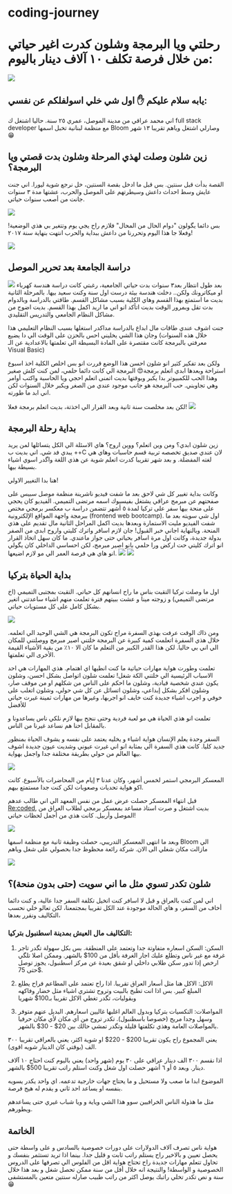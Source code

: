 # coding-journey


# رحلتي ويا البرمجة وشلون كدرت اغير حياتي من خلال فرصة تكلف ١٠ آلاف دينار باليوم:

![](img/IMG_7878.jpg)

## يابه سلام عليكم ✋ اول شي خلي اسولفلكم عن نفسي:
اني محمد عراقي من مدينة الموصل، عمري ٢٥ سنة.
 حاليا اشتغل ك full stack developer مع منظمة لبنانية تخبل اسمها Bloom وصارلي اشتغل وياهم تقريبا ١٣ شهر 😁

 ## زين شلون وصلت لهذي المرحلة وشلون بدت قصتي ويا البرمجة؟
القصة بدأت قبل سنتين. بس قبل ما ادخل بقصة السنتين، خل نرجع شوية ليورا.
 اني جنت عايش وسط احداث داعش وسيطرتهم على الموصل والحرب، عشتها مدة ٣ سنوات جانت من أصعب سنوات حياتي. 

![](img/20180115_170110.jpg)

بس دائما يگولون "دوام الحال من المحال" فلازم راح يجي يوم وتتغير بي هذي الوضعية!
وفعلا جا هذا اليوم وتحررنا  من داعش ببداية والحرب انتهت بنهاية سنة ٢٠١٧!

![](img/IMG_20210920_233356_214.jpg)
 ## دراسة الجامعة بعد تحرير الموصل 

 ![](img/56990361_1178663685649700_7095390271977816064_n.jpeg)
بعد طول انتظار بعد٣ سنوات بدت حياتي الجامعية، رغبتي كانت دراسة هندسة كهرباء او ميكاترونك ولكن..
دخلت هندسة بيئة
درست اول سنة وكنت سعيد بيها. بالمرحلة الثانية بديت ما استمتع بهذا القسم وهاي الكلية بسبب مشاكل القسم. طاقتي بالدراسة وبالدوام بدت تقل وبمرور الوقت بديت اتأكد انو اني ما اريد اكمل بهذا القسم. بديت اضوج من مشاكل النظام الجامعي والتدريس التقليدي.

جنت اشوف عندي طاقات مال ابداع بالدراسة مداكدر استغلها بسبب النظام التعليمي هذا وجان هذا الشي يخليني احس بالحزن على الوقت الي دا يضيع (خلال هذه السنوات معرفتي بالبرمجة كانت مقتصرة على المادة البسيطة الي تعلمتها بالاعدادية عن الـ Visual Basic)

ولكن بعد تفكير كثير انو شلون احسن هذا الوضع قررت انو بس اخلص الكلية اخذ اسبوع استراحة وبعدها ابدي اتعلم برمجة😍
البرمجة الي كانت دائما حلمي، لمن كنت كلش صغير وهذا الحب للكمبيوتر بدا يكبر وبوقتها بديت اتمنى اتعلم احجي ويا الحاسبة واكتب أوامر وهي تجاوبني. حب البرمجة هو جانب موجود عندي من الصغر ويكبر خلال السنوات لكن اني ابد ما طورته.

لكن بعد مخلصت سنة ثانية وبعد القرار الي اخذتة، بديت اتعلم برمجة فعلا!
![](img/IMG_20190917_202253.jpg)
 ## بداية رحلة البرمجة 
زين شلون ابدي؟ ومن وين اتعلم؟ ووين اروح؟ 
هاي الاسئلة الي الكل يتسائلها لمن يريد يبدي فد شي.
اني بديت ب ++C لان عندي صديق تخصصه تربية قسم حاسبات وهاي هي لغته المفضلة. و بعد شهر تقريبا كدرت اتعلم شوية عن هذي اللغة واگدر اسوي اشياء بسيطة بيها.

هنا بدا التغيير الاولي!

 وكانت بداية تغيير كل شي لاحق بعد ما شفت فيديو ناشرينة منظمة موصل سبيس على صفحتهم
عن مبرمج عراقي يشتغل بفيسبوك اسمه مرتضى التميمي.
الفيديو كان يحجي على منحة بيها سفر على تركيا لمدة ٥ أشهر تتضمن دراسة ب معكسر برمجي مختص ببرمجة واجهة المواقع الإلكترونية (frontend web bootcamp).
اول شي سويته بعد ما شفت الفيديو مليت الاستمارة وبعدها بديت اكمل المراحل الثانية مال تقديم على هذي المنحة.
وبالنهاية اجاني خبر القبول!
جان لازم اسافر واترك كليتي واروح ابدي من الصفر بدولة جديدة، وكانت اول مرة اسافر بحياتي حتى جواز ماعندي. ما كان سهل اتخاذ القرار انو اترك كليتي حت اركض ورا حلمي بانو اصير مبرمج، لكن احساسي الداخلي كان يگولي انو هاي هي فرصة العمر الي مو لازم اضيعها.
![](img/IMG_20191108_074616.jpg) ![](img/IMG_20191108_013540.jpg)
## بداية الحياة بتركيا
اول ما وصلت تركيا التقيت بناس ما راح انسانهم كل حياتي. التقيت بمجتبى التميمي (اخ مرتضى التميمي) و زوجته مينا و عشت ببيتهم فترة تعلمت منهم اشياء ساعدتني اتغير بشكل كامل على كل مستويات حياتي.

![](img/IMG_20200523_134908.jpg)

ومن ذاك الوقت عرفت بهذي السفرة مراح تكون البرمجة هي الشي الوحيد الي اتعلمه. خلال هذي السفرة اتعلمت كمية كبيرة عن البرمجة  خلتني اصير مبرمج ووصلتني للمكان الي اني بي حاليا. لكن هذا القدر الكبير من التعلم ما كان الا ١٠٪ من بقية الأشياء القيمة الأخرى الي تعلمتها.

تعلمت وطورت هواية مهارات حياتية ما كنت انطيها اي اهتمام. هذي المهارات هي احد الاسباب الرئيسية الي خلتني الكة شغل! تعلمت شلون اتواصل بشكل احسن، وشلون يكون عندي شخصية قيادية، وشلون ما احكم على الناس من شكلهم او من موقف صار، وشلون افكر بشكل إبداعي، وشلون اتسائل عن كل شي حولي، وشلون اتغلب على خوفي و اجرب اشياء جديدة كنت خايف انو اجربها، وغيرها من مهارات ثمينة غيرت حياتي للأفضل

تعلمت انو هذي الحياة هي مو لعبة فردية وحتى ننجح بيها لازم نلكي ناس يساعدونا و بالمقابل احنا هم نساعد غيرنا من الناس.

السفر وحدة يعلم الإنسان هواية اشياء و يخليه يعتمد على نفسه و يشوف الحياة بمنظور جديد كليا. كانت هذي السفرة الي بمثابة انو اني غيرت عيوني وشديت عيون جديدة اشوف بيها العالم من حولي بطريقة مختلفة جدا واجمل بهواية.

![](img/IMG_20201025_175454.jpg)

المعسكر البرمجي استمر لخمس أشهر، وكان عدنا ٣ إيام من المحاضرات بالأسبوع. كانت اكو هواية تحديات وصعوبات لكن كنت جدا مستمتع بيهم.

 قبل انتهاء المعسكر حصلت عرض عمل من نفس المعهد الي اني طالب عدهم [Re:coded](https://re-coded.com/), بديت اشتغل و صرت استاذ مساعد بمعسكر برمجي لطلاب العراق من الموصل وأربيل. كانت هذي من أجمل لحظات حياتي!
 
 ![](img/image8.png)

وبعد ما انتهى المعسكر التدريبي، حصلت وظيفة ثانية مع منظمة اسمها Bloom الي مازالت مكان شغلي الى الان. شركة رائعة محظوظ جدا بحصولي على شغل وياهم

 ![](img/image5.png)

## شلون تكدر تسوي مثل ما اني سويت (حتى بدون منحة)؟
اني لمن كنت بالعراق و قبل لا اسافر كنت اتخيل تكلفة السفر جدا عالية، و كنت دائما أخاف من السفر، و هاي الحالة موجودة عند الكل تقريبا بمجتمعنا، لكن تعالو خلي نحسب التكاليف ونقرر بعدها، 
### التكاليف مال العيش بمدينة اسطنبول بتركيا:

1. السكن: السكن اسعاره متفاوتة جدا وتعتمد على المنطقة. بس بكل سهولة تگدر تاجر غرفة مع غير ناس وتطلع عليك اجار الغرفة بأقل من 100$ بالشهر. وممكن اصلا تلگي ارخص إذا تدور سكن طلابي داخلي او شقق بعيدة عن مركز اسطنبول، يجوز توصل حتى 75$.

2. الاكل: الاكل هنا مثل أسعار العراق تقريبا. اذا راح تعتمد على المطاعم فراح يطلع المبلغ كبير. بس اذا انت تطبخ بالبيت وتروح تشتري اشياء مثل خضار وفاكهه وبقوليات، تگدر تغطي الاكل تقريبا بـ100$ شهريا

3. المواصلات: التكسيات بتركيا وبدول العالم اغلبها غاليين اسعارهم. البديل عنهم متوفر وسهل وجدا مريح (خصوصا باسطنبول). تكدر تروح من أي مكان لأي مكان حرفيا بالمواصلات العامة وهذي تكلفتها قليلة وتگدر تمشي حالك بين 20$ - 30$ بالشهر.

يعني المجموع راح يكون تقريبا 200$ - 220$ او شوية اكثر، يعني بالعراقي تقريبا ٣٠٠ الف (بوقتي كان الدينار شويه اقوى).

اذا نقسم ٣٠٠ الف دينار عراقي على ٣٠ يوم (شهر واحد) يعني باليوم كنت احتاج ١٠ آلاف دينار. وبعد ٥ أو ٦ أشهر حصلت اول شغل وكنت استلم راتب تقريبا 500$ بالشهر.

الموضوع ابدا ما صعب ولا مستحيل و ما يحتاج جهات خارجية تدعمه. اي واحد يكدر يسويه بنفسه او يساعد احد ثاني و يقدم له هيج فرصة.

مثل ما هذولة الناس الخرافيين سوو هذا الشي وياية و ويا شباب غيري حتى يساعدهم ويطورهم.
 
## الخاتمة
هواية ناس تصرف آلاف الدولارات على دورات خصوصية بالسادس و على واسطة حتى يحصل تعيين و بالاخير راح يستلم راتب ثابت و قليل جدا. 
بينما اذا تريد تستثمر بنفسك و تحاول تتعلم مهارات جديدة راح تحتاج هواية اقل من الفلوس الي تصرفها على الدروس الخصوصية و الواسطة! 
والنتيجة انه خلال أقل من سنة ممكن تحصل شغل و بعد هذا خلال سنة و نص تكدر تخلي راتبك يوصل اكثر من راتب طبيب صارله سنتين متعين بالمستشفى 😁

